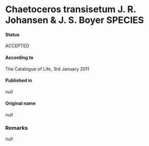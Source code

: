 Chaetoceros transisetum J. R. Johansen & J. S. Boyer SPECIES
=======

#### Status
ACCEPTED

#### According to
The Catalogue of Life, 3rd January 2011

#### Published in
null

#### Original name
null

### Remarks
null